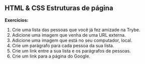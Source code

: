 ## HTML & CSS Estruturas de página


**Exercícios:**

1. Crie uma lista das pessoas que você já fez amizade na Trybe.
2. Adicione uma imagem que venha de uma URL externa.
3. Adicione uma imagem que está no seu computador, local.
4. Crie um parágrafo para cada pessoa da sua lista.
5. Crie um link entre a sua lista e os parágrafos de pessoas.
6. Crie um link para a página do Google.


